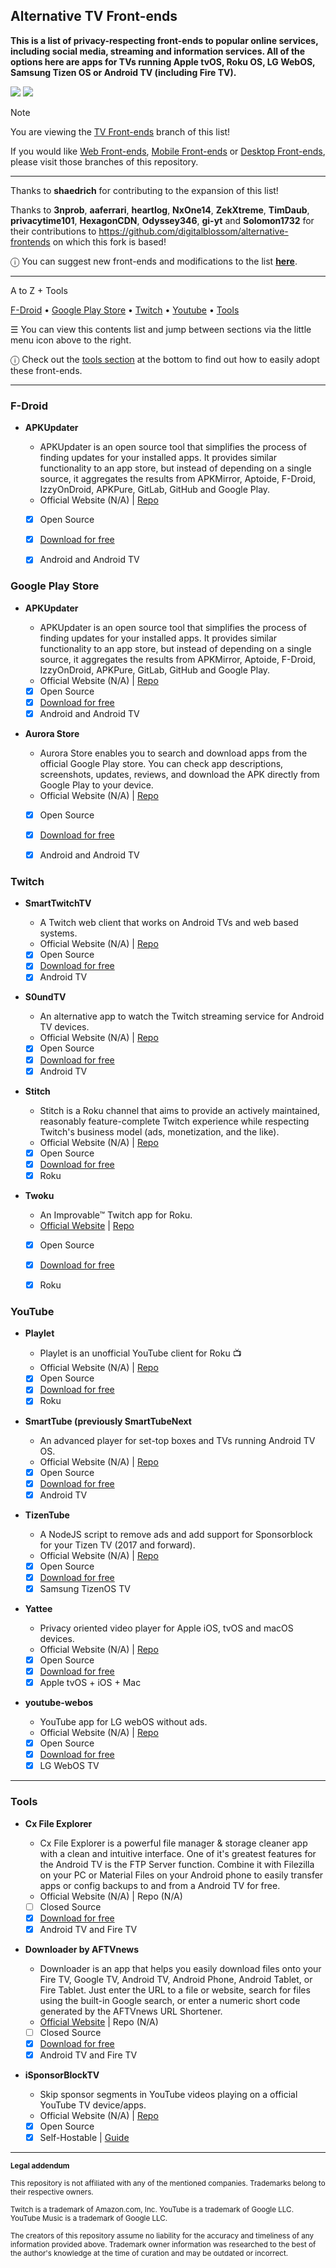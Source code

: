 ## Alternative TV Front-ends

**This is a list of privacy-respecting front-ends to popular online services, including social media, streaming and information services. All of the options here are apps for TVs running Apple tvOS, Roku OS, LG WebOS, Samsung Tizen OS or Android TV (including Fire TV).**

[<img src="https://img.shields.io/badge/Codeberg-2185D0?logo=Codeberg&logoColor=white">](https://codeberg.org/duyfken/alternative-front-ends) [<img src="https://img.shields.io/badge/GitHub-%23121011.svg?logo=github&logoColor=white">](https://github.com/duyfken/alternative-front-ends)

> [!NOTE]
> You are viewing the [TV Front-ends](../../tree/tv) branch of this list!
> 
> If you would like [Web Front-ends](../../tree/web), [Mobile Front-ends](../../tree/mobile)  or [Desktop Front-ends](../../tree/desktop), please visit those branches of this repository.
___

Thanks to  **shaedrich** for contributing to the expansion of this list!

Thanks to **3nprob**, **aaferrari**, **heartlog**, **NxOne14**, **ZekXtreme**, **TimDaub**, **privacytime101**, **HexagonCDN**, **Odyssey346**, **gi-yt** and **Solomon1732** for their contributions to https://github.com/digitalblossom/alternative-frontends on which this fork is based!

ⓘ You can suggest new front-ends and modifications to the list **[here](../../issues/new/choose)**.
___
A to Z + Tools

[F-Droid](#f-droid) • [Google Play Store](#google-play-store) • [Twitch](#twitch) • [Youtube](#youtube) • [Tools](#tools)

☰ You can view this contents list and jump between sections via the little menu icon above to the right.

ⓘ Check out the [tools section](#tools) at the bottom to find out how to easily adopt these front-ends.
___
### F-Droid

- **APKUpdater**

   - APKUpdater is an open source tool that simplifies the process of finding updates for your installed apps. It provides similar functionality to an app store, but instead of depending on a single source, it aggregates the results from APKMirror, Aptoide, F-Droid, IzzyOnDroid, APKPure, GitLab, GitHub and Google Play.
   - Official Website (N/A) | [Repo](https://github.com/rumboalla/apkupdater/)
   - [x] Open Source
   - [x] [Download for free](https://github.com/rumboalla/apkupdater/#download)
   - [x] Android and Android TV


### Google Play Store

- **APKUpdater**

   - APKUpdater is an open source tool that simplifies the process of finding updates for your installed apps. It provides similar functionality to an app store, but instead of depending on a single source, it aggregates the results from APKMirror, Aptoide, F-Droid, IzzyOnDroid, APKPure, GitLab, GitHub and Google Play.
   - Official Website (N/A) | [Repo](https://github.com/rumboalla/apkupdater/)
   - [x] Open Source
   - [x] [Download for free](https://github.com/rumboalla/apkupdater/#download)
   - [x] Android and Android TV

- **Aurora Store**

   - Aurora Store enables you to search and download apps from the official Google Play store. You can check app descriptions, screenshots, updates, reviews, and download the APK directly from Google Play to your device.
   - Official Website (N/A) | [Repo](https://gitlab.com/AuroraOSS/AuroraStore)
   - [x] Open Source
   - [x] [Download for free](https://gitlab.com/AuroraOSS/AuroraStore#downloads)
   - [x] Android and Android TV


### Twitch

- **SmartTwitchTV**

   - A Twitch web client that works on Android TVs and web based systems.
   - Official Website (N/A) | [Repo](https://github.com/fgl27/SmartTwitchTV)
   - [x] Open Source
   - [x] [Download for free](https://github.com/fgl27/SmartTwitchTV#download)
   - [x] Android TV

- **S0undTV**

   - An alternative app to watch the Twitch streaming service for Android TV devices.
   - Official Website (N/A) | [Repo](https://github.com/S0und/S0undTV)
   - [x] Open Source
   - [x] [Download for free](https://github.com/S0und/S0undTV#how-to-install)
   - [x] Android TV

- **Stitch**

   - Stitch is a Roku channel that aims to provide an actively maintained, reasonably feature-complete Twitch experience while respecting Twitch's business model (ads, monetization, and the like).
   - Official Website (N/A) | [Repo](https://github.com/0xw1sky/Stitch-For-Roku)
   - [x] Open Source
   - [x] [Download for free](https://github.com/0xw1sky/Stitch-For-Roku#installation)
   - [x] Roku

- **Twoku**

   - An Improvable™ Twitch app for Roku.
   - [Official Website](https://www.twitchonroku.com/) | [Repo](https://github.com/worldreboot/twitch-reloaded-roku)
   - [x] Open Source
   - [x] [Download for free](https://github.com/worldreboot/twitch-reloaded-roku#how-to-install)
   - [x] Roku


### YouTube

- **Playlet**

   - Playlet is an unofficial YouTube client for Roku 📺
   - Official Website (N/A) | [Repo](https://github.com/iBicha/playlet)
   - [x] Open Source
   - [x] [Download for free](https://github.com/iBicha/playlet#installation)
   - [x] Roku

- **SmartTube (previously SmartTubeNext**

   - An advanced player for set-top boxes and TVs running Android TV OS.
   - Official Website (N/A) | [Repo](https://github.com/yuliskov/smarttube)
   - [x] Open Source
   - [x] [Download for free](https://github.com/yuliskov/smarttube#installation)
   - [x] Android TV

- **TizenTube**

   - A NodeJS script to remove ads and add support for Sponsorblock for your Tizen TV (2017 and forward). 
   - Official Website (N/A) | [Repo](https://github.com/iBicha/playlet)
   - [x] Open Source
   - [x] [Download for free](https://github.com/reisxd/TizenTube#how-to-install)
   - [x] Samsung TizenOS TV

- **Yattee**

   - Privacy oriented video player for Apple iOS, tvOS and macOS devices.
   - Official Website (N/A) | [Repo](https://github.com/yattee/yattee)
   - [x] Open Source
   - [x] [Download for free](https://github.com/yattee/yattee/wiki/Installation-Instructions)
   - [x] Apple tvOS + iOS + Mac

- **youtube-webos**

   - YouTube app for LG webOS without ads.
   - Official Website (N/A) | [Repo](https://github.com/webosbrew/youtube-webos)
   - [x] Open Source
   - [x] [Download for free](https://github.com/webosbrew/youtube-webos#pre-requisites)
   - [x] LG WebOS TV

___

### Tools

- **Cx File Explorer**

   - Cx File Explorer is a powerful file manager & storage cleaner app with a clean and intuitive interface. One of it's greatest features for the Android TV is the FTP Server function. Combine it with Filezilla on your PC or Material Files on your Android phone to easily transfer apps or config backups to and from a Android TV for free.
   - Official Website (N/A) | Repo (N/A)
   - [ ] Closed Source
   - [x] [Download for free](https://github.com/yuliskov/smarttube#installation)
   - [x] Android TV and Fire TV

- **Downloader by AFTVnews**

   - Downloader is an app that helps you easily download files onto your Fire TV, Google TV, Android TV, Android Phone, Android Tablet, or Fire Tablet. Just enter the URL to a file or website, search for files using the built-in Google search, or enter a numeric short code generated by the AFTVnews URL Shortener.
   - [Official Website](https://www.aftvnews.com/downloader/) | Repo (N/A)
   - [ ] Closed Source
   - [x] [Download for free](https://www.aftvnews.com/downloader/)
   - [x] Android TV and Fire TV

- **iSponsorBlockTV**

   - Skip sponsor segments in YouTube videos playing on a official YouTube TV device/apps.
   - Official Website (N/A) | [Repo](https://github.com/dmunozv04/iSponsorBlockTV)
   - [x] Open Source
   - [x] Self-Hostable | [Guide](https://github.com/dmunozv04/iSponsorBlockTV/wiki/Installation)

___
<sup>**Legal addendum**</sup>

<sup>This repository is not affiliated with any of the mentioned companies. Trademarks belong to their respective owners.</sup>

<sup>Twitch is a trademark of Amazon.com, Inc. YouTube is a trademark of Google LLC. YouTube Music is a trademark of Google LLC.</sup>

<sup>The creators of this repository assume no liability for the accuracy and timeliness of any information provided above. Trademark owner information was researched to the best of the author's knowledge at the time of curation and may be outdated or incorrect.</sup>
